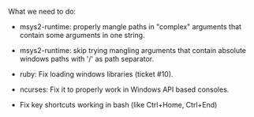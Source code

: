 What we need to do:

* msys2-runtime: properly mangle paths in "complex" arguments that contain
  some arguments in one string.

* msys2-runtime: skip trying mangling arguments that contain absolute 
  windows paths with '/' as path separator. 

* ruby: Fix loading windows libraries (ticket #10).

* ncurses: Fix it to properly work in Windows API based consoles.

* Fix key shortcuts working in bash (like Ctrl+Home, Ctrl+End)